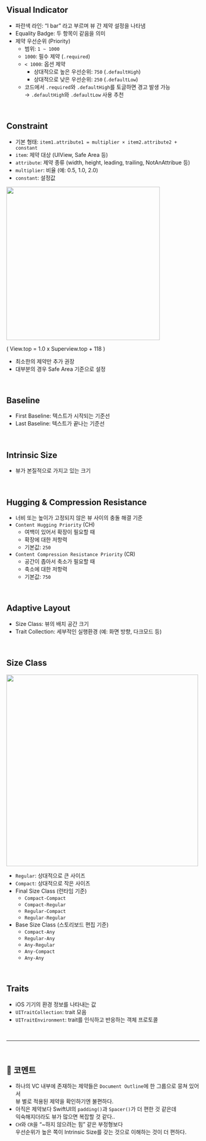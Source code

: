 ## Visual Indicator

- 파란색 라인: “I bar” 라고 부르며 뷰 간 제약 설정을 나타냄
- Equality Badge: 두 항목이 같음을 의미
- 제약 우선순위 (Priority)
    - 범위: `1 ~ 1000`
    - `1000`: 필수 제약 (`.required`)
    - `< 1000`: 옵션 제약
        - 상대적으로 높은 우선순위: `750` (`.defaultHigh`)
        - 상대적으로 낮은 우선순위: `250` (`.defaultLow`)
    - 코드에서 `.required`와 `.defaultHigh`를 토글하면 경고 발생 가능  
        → `.defaultHigh`와 `.defaultLow` 사용 추천

<br />

## Constraint

- 기본 형태: `item1.attribute1 = multiplier × item2.attribute2 + constant`
- `item`: 제약 대상 (UIView, Safe Area 등)
- `attribute`: 제약 종류 (width, height, leading, trailing, NotAnAttribue 등)
- `multiplier`:  비율 (예: 0.5, 1.0, 2.0)
- `constant`: 설정값

<image src="https://github.com/user-attachments/assets/f5f4ae3e-9f36-43c7-8f12-9da63c56562c" width="400" />

( View.top = 1.0 x Superview.top + 118 )

- 최소한의 제약만 추가 권장
- 대부분의 경우 Safe Area 기준으로 설정

<br />

## Baseline

- First Baseline: 텍스트가 시작되는 기준선
- Last Baseline: 텍스트가 끝나는 기준선

<br />

## Intrinsic Size

- 뷰가 본질적으로 가지고 있는 크기

<br />

## Hugging & Compression Resistance

- 너비 또는 높이가 고정되지 않은 뷰 사이의 충돌 해결 기준
- `Content Hugging Priority` (CH)
    - 여백이 있어서 확장이 필요할 때
    - 확장에 대한 저항력
    - 기본값: `250`
- `Content Compression Resistance Priority` (CR)
    - 공간이 좁아서 축소가 필요할 때
    - 축소에 대한 저항력
    - 기본값: `750`

<br />

## Adaptive Layout

- Size Class: 뷰의 배치 공간 크기
- Trait Collection: 세부적인 실행환경 (예: 화면 방향, 다크모드 등)

<br />

## Size Class

<image src="https://github.com/user-attachments/assets/67038621-2bca-4d06-bc7c-b182360d721e" width="500" />

- `Regular`: 상대적으로 큰 사이즈
- `Compact`: 상대적으로 작은 사이즈
- Final Size Class (런타임 기준)
    - `Compact-Compact`
    - `Compact-Regular`
    - `Regular-Compact`
    - `Regular-Regular`
- Base Size Class (스토리보드 편집 기준)
    - `Compact-Any`
    - `Regular-Any`
    - `Any-Regular`
    - `Any-Compact`
    - `Any-Any`

<br />

## Traits

- iOS 기기의 환경 정보를 나타내는 값
- `UITraitCollection`: trait 모음
- `UITraitEnvironment`: trait를 인식하고 반응하는 객체 프로토콜

<br />

---

<br />

## 🤔 코멘트

- 하나의 VC 내부에 존재하는 제약들은 `Document Outline`에 한 그룹으로 뭉쳐 있어서  
뷰 별로 적용된 제약을 확인하기엔 불편하다.
- 아직은 제약보다 SwiftUI의 `padding()`과 `Spacer()`가 더 편한 것 같은데  
익숙해지더라도 뷰가 많으면 복잡할 것 같다..
- `CH`와 `CR`을 “~하지 않으려는 힘” 같은 부정형보다  
우선순위가 높은 쪽이 Intrinsic Size를 갖는 것으로 이해하는 것이 더 편하다.
